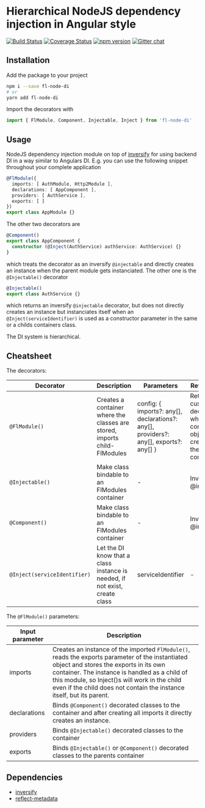 

# Hierarchical NodeJS dependency injection in Angular style

[![Build Status](https://travis-ci.org/ngfelixl/fl-node-di.svg?branch=master)](https://travis-ci.org/ngfelixl/fl-node-di)
[![Coverage Status](https://coveralls.io/repos/github/ngfelixl/fl-node-di/badge.svg?branch=master)](https://coveralls.io/github/ngfelixl/fl-node-di?branch=master)
[![npm version](https://badge.fury.io/js/fl-node-di.svg)](https://badge.fury.io/js/fl-node-di)
[![Gitter chat](https://badges.gitter.im/gitterHQ/gitter.png)](https://gitter.im/fl-node-di/)

## Installation

Add the package to your project

```bash
npm i --save fl-node-di
# or
yarn add fl-node-di
```

Import the decorators with

```typescript
import { FlModule, Component, Injectable, Inject } from 'fl-node-di'
```

## Usage

NodeJS dependency injection module on top of [inversify](http://inversify.io/) for using
backend DI in a way similar to Angulars DI. E.g. you can use the following snippet throughout
your complete application

```typescript
@FlModule({
  imports: [ AuthModule, Http2Module ],
  declarations: [ AppComponent ],
  providers: [ AuthService ],
  exports: [ ]
})
export class AppModule {}
```

The other two decorators are 

```typescript
@Component()
export class AppComponent {
  constructor (@Inject(AuthService) authService: AuthService) {}
}
```

which treats the decorator as an inversify `@injectable` and directly creates an instance when the
parent module gets instanciated. The other one is the `@Injectable()` decorator

```typescript
@Injectable()
export class AuthService {}
```

which returns an inversify `@injectable` decorator, but does not directly creates an instance but
instanciates itself when an `@Inject(serviceIdentifier)` is used as a constructor parameter in the
same or a childs containers class.

The DI system is hierarchical.

## Cheatsheet

The decorators:

| Decorator                    | Description         | Parameters        | Return value         |
| ---------------------------- | ------------------- | ----------------- | -------------------- |
| `@FlModule()`                | Creates a container where the classes are stored, imports child-FlModules | config: { imports?: any[], declarations?: any[], providers?: any[], exports?: any[] } | Returns a custom decorator where a container object is created in the constructor |
| `@Injectable()`              | Make class bindable to an FlModules container | -         | Inversify @injectable()   |
| `@Component()`               | Make class bindable to an FlModules container | -         | Inversify @injectable()   | 
| `@Inject(serviceIdentifier)` | Let the DI know that a class instance is needed, if not exist, create class | serviceIdentifier    | -       |

The `@FlModule()` parameters:

| Input parameter              | Description                      |
| ---------------------------- | -------------------------------- |
| imports                      | Creates an instance of the imported `FlModule()`, reads the exports parameter of the instantiated object and stores the exports in its own container. The instance is handled as a child of this module, so Inject()s will work in the child even if the child does not contain the instance itself, but its parent. |
| declarations                 | Binds `@Component()` decorated classes to the container and after creating all imports it directly creates an instance. |
| providers                    | Binds `@Injectable()` decorated classes to the container |
| exports                      | Binds `@Injectable()` or `@Component()` decorated classes to the parents container |

## Dependencies

- [inversify](http://inversify.io/)
- [reflect-metadata](https://github.com/rbuckton/reflect-metadata)